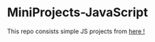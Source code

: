 # MiniProjects-JavaScript
This repo consists simple JS projects from [here !](https://devwriteups.com/30-javascript-project-ideas-for-beginners-intermediate-and-pro-developer-with-huge-resources?guid=none&deviceId=468c3269-4c59-44e1-b332-f7827797b4ba)
<!-- ![alt text](https://github.com/mohtashimkamran/Quotes-Generator/blob/main/quotebg.PNG) -->
